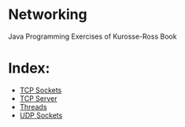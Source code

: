 # Networking

Java Programming Exercises of Kurosse-Ross Book

# Index:

- [TCP Sockets](https://github.com/ConradoMateu/Networking/tree/master/TCPSockets)
- [TCP Server](https://github.com/ConradoMateu/Networking/tree/master/TCPServer)
- [Threads](https://github.com/ConradoMateu/Networking/tree/master/Threads)
- [UDP Sockets](https://github.com/ConradoMateu/Networking/tree/master/UDPSockets)

